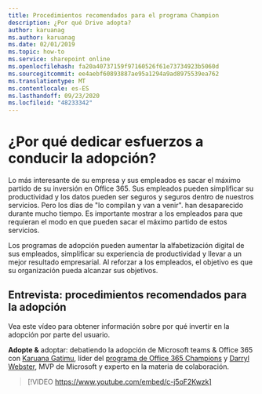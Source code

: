 ```yaml
---
title: Procedimientos recomendados para el programa Champion
description: ¿Por qué Drive adopta?
author: karuanag
ms.author: karuanag
ms.date: 02/01/2019
ms.topic: how-to
ms.service: sharepoint online
ms.openlocfilehash: fa20a40737159f97160526f61e73734923b5060d
ms.sourcegitcommit: ee4aebf60893887ae95a1294a9ad8975539ea762
ms.translationtype: MT
ms.contentlocale: es-ES
ms.lasthandoff: 09/23/2020
ms.locfileid: "48233342"
---
```

# <a name="why-put-effort-into-driving-adoption"></a>¿Por qué dedicar esfuerzos a conducir la adopción?  

Lo más interesante de su empresa y sus empleados es sacar el máximo partido de su inversión en Office 365.  Sus empleados pueden simplificar su productividad y los datos pueden ser seguros y seguros dentro de nuestros servicios.  Pero los días de "lo compilan y van a venir". han desaparecido durante mucho tiempo.  Es importante mostrar a los empleados para que requieran el modo en que pueden sacar el máximo partido de estos servicios.

Los programas de adopción pueden aumentar la alfabetización digital de sus empleados, simplificar su experiencia de productividad y llevar a un mejor resultado empresarial. Al reforzar a los empleados, el objetivo es que su organización pueda alcanzar sus objetivos. 

## <a name="interview-adoption-best-practices"></a>Entrevista: procedimientos recomendados para la adopción

Vea este vídeo para obtener información sobre por qué invertir en la adopción por parte del usuario.  

**Adopte &** adoptar: debatiendo la adopción de Microsoft teams & Office 365 con [Karuana Gatimu](https://linkedin.com/in/karuanagatimu), líder del [programa de Office 365 Champions](https://aka.ms/O365Champions) y [Darryl Webster](https://webster.net.nz/), MVP de Microsoft y experto en la materia de colaboración. 

> [!VIDEO https://www.youtube.com/embed/c-j5oF2Kwzk]

